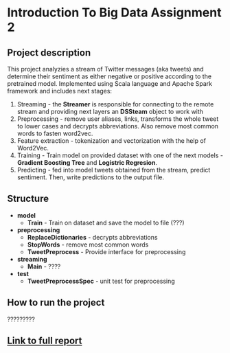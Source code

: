 # Introduction To Big Data Assignment 2

## Project description
This project analyzies a stream of Twitter messages (aka tweets) and determine their sentiment as either negative or positive according to the pretrained model. Implemented using Scala language and Apache Spark framework and includes next stages:

1. Streaming - the **Streamer** is responsible for connecting to the remote stream and providing next layers an **DSSteam** object to work with  
2. Preprocessing - remove user aliases, links, transforms the whole tweet to lower cases and decrypts abbreviations. Also remove most common words to fasten word2vec.
3. Feature extraction - tokenization and vectorization with the help of Word2Vec.
4. Training - Train model on provided dataset with one of the next models - **Gradient Boosting Tree** and **Logistric Regresion**.
5. Predicting - fed into model tweets obtained from the stream, predict sentiment. Then, write predictions to the output file.

## Structure
- **model**
    - **Train** - Train on dataset and save the model to file (???)
- **preprocessing**
    - **ReplaceDictionaries** - decrypts abbreviations
    - **StopWords** - remove most common words
    - **TweetPreprocess** - Provide interface for preprocessing
- **streaming**
    - **Main** - ????
- **test**
    - **TweetPreprocessSpec** - unit test for preprocessing

## How to run the project

?????????

## [Link to full report](https://hackmd.io/PWzJJy3cSWiIVeA2-PBuSA)
